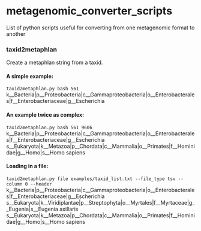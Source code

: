 # metagenomic_converter_scripts
List of python scripts useful for converting from one metagenomic format to another

### taxid2metaphlan
Create a metaphlan string from a taxid.

#### A simple example:
`taxid2metaphlan.py bash 561`
k__Bacteria|p__Proteobacteria|c__Gammaproteobacteria|o__Enterobacterales|f__Enterobacteriaceae|g__Escherichia

#### An example twice as complex:
`taxid2metaphlan.py bash 561 9606`
k__Bacteria|p__Proteobacteria|c__Gammaproteobacteria|o__Enterobacterales|f__Enterobacteriaceae|g__Escherichia
s__Eukaryota|k__Metazoa|p__Chordata|c__Mammalia|o__Primates|f__Hominidae|g__Homo|s__Homo sapiens

#### Loading in a file:
`taxid2metaphlan.py file examples/taxid_list.txt --file_type tsv --column 0 --header`
k__Bacteria|p__Proteobacteria|c__Gammaproteobacteria|o__Enterobacterales|f__Enterobacteriaceae|g__Escherichia
s__Eukaryota|k__Viridiplantae|p__Streptophyta|o__Myrtales|f__Myrtaceae|g__Eugenia|s__Eugenia axillaris
s__Eukaryota|k__Metazoa|p__Chordata|c__Mammalia|o__Primates|f__Hominidae|g__Homo|s__Homo sapiens
